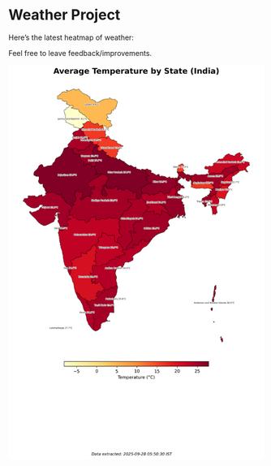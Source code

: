 # Weather Project

Here’s the latest heatmap of weather:

Feel free to leave feedback/improvements.

![India Heatmap](docs/assets/india_heatmap.png?v=D87F50)
